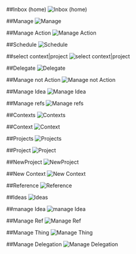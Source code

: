 ##Inbox (home)
![Inbox (home)](pages/inbox_home.png)

##Manage
![Manage](pages/manage.png)

##Manage Action
![Manage Action](pages/manage_action.png)


##Schedule
![Schedule](pages/schedule.png)


##select context|project
![select context|project](pages/select_contextproject.png)


##Delegate
![Delegate](pages/delegate.png)


##Manage not Action
![Manage not Action](pages/manage_not_action.png)


##Manage Idea
![Manage Idea](pages/manage_idea.png)


##Manage refs
![Manage refs](pages/manage_refs.png)


##Contexts
![Contexts](pages/contexts.png)


##Context
![Context](pages/context.png)


##Projects
![Projects](pages/projects.png)


##Project
![Project](pages/project.png)


##NewProject
![NewProject](pages/newproject.png)


##New Context
![New Context](pages/new_context.png)


##Reference
![Reference](pages/reference.png)


##Ideas
![Ideas](pages/ideas.png)


##manage Idea
![manage Idea](pages/manage_idea.png)


##Manage Ref
![Manage Ref](pages/manage_ref.png)


##Manage Thing
![Manage Thing](pages/manage_thing.png)


##Manage Delegation
![Manage Delegation](pages/manage_delegation.png)


